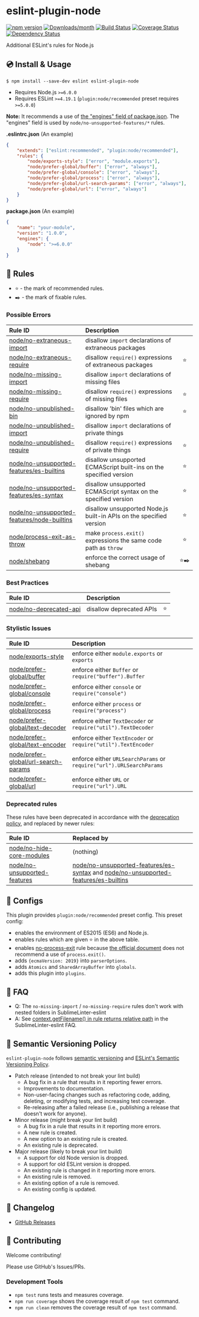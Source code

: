 # eslint-plugin-node

[![npm version](https://img.shields.io/npm/v/eslint-plugin-node.svg)](https://www.npmjs.com/package/eslint-plugin-node)
[![Downloads/month](https://img.shields.io/npm/dm/eslint-plugin-node.svg)](http://www.npmtrends.com/eslint-plugin-node)
[![Build Status](https://travis-ci.org/mysticatea/eslint-plugin-node.svg?branch=master)](https://travis-ci.org/mysticatea/eslint-plugin-node)
[![Coverage Status](https://codecov.io/gh/mysticatea/eslint-plugin-node/branch/master/graph/badge.svg)](https://codecov.io/gh/mysticatea/eslint-plugin-node)
[![Dependency Status](https://david-dm.org/mysticatea/eslint-plugin-node.svg)](https://david-dm.org/mysticatea/eslint-plugin-node)

Additional ESLint's rules for Node.js

## 💿 Install & Usage

```
$ npm install --save-dev eslint eslint-plugin-node
```

- Requires Node.js `>=6.0.0`
- Requires ESLint `>=4.19.1` (`plugin:node/recommended` preset requires `>=5.0.0`)

**Note:** It recommends a use of [the "engines" field of package.json](https://docs.npmjs.com/files/package.json#engines). The "engines" field is used by `node/no-unsupported-features/*` rules.

**.eslintrc.json** (An example)

```json
{
    "extends": ["eslint:recommended", "plugin:node/recommended"],
    "rules": {
        "node/exports-style": ["error", "module.exports"],
        "node/prefer-global/buffer": ["error", "always"],
        "node/prefer-global/console": ["error", "always"],
        "node/prefer-global/process": ["error", "always"],
        "node/prefer-global/url-search-params": ["error", "always"],
        "node/prefer-global/url": ["error", "always"]
    }
}
```

**package.json** (An example)

```json
{
    "name": "your-module",
    "version": "1.0.0",
    "engines": {
        "node": ">=6.0.0"
    }
}
```

## 📖 Rules

- ⭐️ - the mark of recommended rules.
- ✒️ - the mark of fixable rules.

<!--RULES_TABLE_START-->
### Possible Errors

| Rule ID | Description |    |
|:--------|:------------|:--:|
| [node/no-extraneous-import](./docs/rules/no-extraneous-import.md) | disallow `import` declarations of extraneous packages |  |
| [node/no-extraneous-require](./docs/rules/no-extraneous-require.md) | disallow `require()` expressions of extraneous packages | ⭐️ |
| [node/no-missing-import](./docs/rules/no-missing-import.md) | disallow `import` declarations of missing files |  |
| [node/no-missing-require](./docs/rules/no-missing-require.md) | disallow `require()` expressions of missing files | ⭐️ |
| [node/no-unpublished-bin](./docs/rules/no-unpublished-bin.md) | disallow 'bin' files which are ignored by npm | ⭐️ |
| [node/no-unpublished-import](./docs/rules/no-unpublished-import.md) | disallow `import` declarations of private things |  |
| [node/no-unpublished-require](./docs/rules/no-unpublished-require.md) | disallow `require()` expressions of private things | ⭐️ |
| [node/no-unsupported-features/es-builtins](./docs/rules/no-unsupported-features/es-builtins.md) | disallow unsupported ECMAScript built-ins on the specified version | ⭐️ |
| [node/no-unsupported-features/es-syntax](./docs/rules/no-unsupported-features/es-syntax.md) | disallow unsupported ECMAScript syntax on the specified version | ⭐️ |
| [node/no-unsupported-features/node-builtins](./docs/rules/no-unsupported-features/node-builtins.md) | disallow unsupported Node.js built-in APIs on the specified version | ⭐️ |
| [node/process-exit-as-throw](./docs/rules/process-exit-as-throw.md) | make `process.exit()` expressions the same code path as `throw` | ⭐️ |
| [node/shebang](./docs/rules/shebang.md) | enforce the correct usage of shebang | ⭐️✒️ |

### Best Practices

| Rule ID | Description |    |
|:--------|:------------|:--:|
| [node/no-deprecated-api](./docs/rules/no-deprecated-api.md) | disallow deprecated APIs | ⭐️ |

### Stylistic Issues

| Rule ID | Description |    |
|:--------|:------------|:--:|
| [node/exports-style](./docs/rules/exports-style.md) | enforce either `module.exports` or `exports` |  |
| [node/prefer-global/buffer](./docs/rules/prefer-global/buffer.md) | enforce either `Buffer` or `require("buffer").Buffer` |  |
| [node/prefer-global/console](./docs/rules/prefer-global/console.md) | enforce either `console` or `require("console")` |  |
| [node/prefer-global/process](./docs/rules/prefer-global/process.md) | enforce either `process` or `require("process")` |  |
| [node/prefer-global/text-decoder](./docs/rules/prefer-global/text-decoder.md) | enforce either `TextDecoder` or `require("util").TextDecoder` |  |
| [node/prefer-global/text-encoder](./docs/rules/prefer-global/text-encoder.md) | enforce either `TextEncoder` or `require("util").TextEncoder` |  |
| [node/prefer-global/url-search-params](./docs/rules/prefer-global/url-search-params.md) | enforce either `URLSearchParams` or `require("url").URLSearchParams` |  |
| [node/prefer-global/url](./docs/rules/prefer-global/url.md) | enforce either `URL` or `require("url").URL` |  |

### Deprecated rules

These rules have been deprecated in accordance with the [deprecation policy](https://eslint.org/docs/user-guide/rule-deprecation), and replaced by newer rules:

| Rule ID | Replaced by |
|:--------|:------------|
| [node/no-hide-core-modules](./docs/rules/no-hide-core-modules.md) | (nothing) |
| [node/no-unsupported-features](./docs/rules/no-unsupported-features.md) | [node/no-unsupported-features/es-syntax](./docs/rules/no-unsupported-features/es-syntax.md) and [node/no-unsupported-features/es-builtins](./docs/rules/no-unsupported-features/es-builtins.md) |

<!--RULES_TABLE_END-->

## 🔧 Configs

This plugin provides `plugin:node/recommended` preset config.
This preset config:

- enables the environment of ES2015 (ES6) and Node.js.
- enables rules which are given :star: in the above table.
- enables [no-process-exit](http://eslint.org/docs/rules/no-process-exit) rule because [the official document](https://nodejs.org/api/process.html#process_process_exit_code) does not recommend a use of `process.exit()`.
- adds `{ecmaVersion: 2019}` into `parserOptions`.
- adds `Atomics` and `SharedArrayBuffer` into `globals`.
- adds this plugin into `plugins`.

## 👫 FAQ

- Q: The `no-missing-import` / `no-missing-require` rules don't work with nested folders in SublimeLinter-eslint
- A: See [context.getFilename() in rule returns relative path](https://github.com/roadhump/SublimeLinter-eslint#contextgetfilename-in-rule-returns-relative-path) in the SublimeLinter-eslint FAQ.

## 🚥 Semantic Versioning Policy

`eslint-plugin-node` follows [semantic versioning](http://semver.org/) and [ESLint's Semantic Versioning Policy](https://github.com/eslint/eslint#semantic-versioning-policy).

- Patch release (intended to not break your lint build)
    - A bug fix in a rule that results in it reporting fewer errors.
    - Improvements to documentation.
    - Non-user-facing changes such as refactoring code, adding, deleting, or modifying tests, and increasing test coverage.
    - Re-releasing after a failed release (i.e., publishing a release that doesn't work for anyone).
- Minor release (might break your lint build)
    - A bug fix in a rule that results in it reporting more errors.
    - A new rule is created.
    - A new option to an existing rule is created.
    - An existing rule is deprecated.
- Major release (likely to break your lint build)
    - A support for old Node version is dropped.
    - A support for old ESLint version is dropped.
    - An existing rule is changed in it reporting more errors.
    - An existing rule is removed.
    - An existing option of a rule is removed.
    - An existing config is updated.

## 📰 Changelog

- [GitHub Releases](https://github.com/mysticatea/eslint-plugin-node/releases)

## 💎 Contributing

Welcome contributing!

Please use GitHub's Issues/PRs.

### Development Tools

- `npm test` runs tests and measures coverage.
- `npm run coverage` shows the coverage result of `npm test` command.
- `npm run clean` removes the coverage result of `npm test` command.
